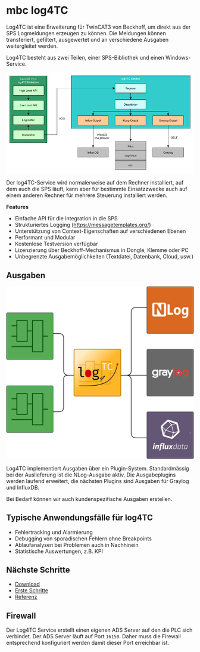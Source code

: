  # mbc log4TC

Log4TC ist eine Erweiterung für TwinCAT3 von Beckhoff, um direkt aus der SPS Logmeldungen
erzeugen zu können. Die Meldungen können transferiert, gefiltert, ausgewertet und an
verschiedene Ausgaben weitergleitet werden.

Log4TC besteht aus zwei Teilen, einer SPS-Bibliothek und einen Windows-Service.

![Architektur](assets/architektur.png)
 
 Der log4TC-Service wird normalerweise auf dem Rechner installiert, auf dem auch die SPS läuft, kann aber für bestimmte Einsatzzwecke auch auf einem anderen Rechner für mehrere Steuerung installiert werden.

 **Features**
 * Einfache API für die integration in die SPS
 * Strukturiertes Logging (https://messagetemplates.org/)
 * Unterstützung von Context-Eigenschaften auf verschiedenen Ebenen
 * Performant und Modular
 * Kostenlose Testversion verfügbar
 * Lizenzierung über Beckhoff-Mechanismus in Dongle, Klemme oder PC
 * Unbegrenzte Ausgabemöglichkeiten (Textdatei, Datenbank, Cloud, usw.)

## Ausgaben

![Outputs](assets/showcase.png)

Log4TC implementiert Ausgaben über ein Plugin-System. Standardmässig bei der Auslieferung ist die NLog-Ausgabe aktiv. Die Ausgabeplugins werden laufend erweitert, die nächsten Plugins sind Ausgaben für Graylog und InfluxDB.

Bei Bedarf können wir auch kundenspezifische Ausgaben erstellen.

## Typische Anwendungsfälle für log4TC

* Fehlertracking und Alarmierung
* Debugging von sporadischen Fehlern ohne Breakpoints
* Ablaufanalysen bei Problemen auch in Nachhinein
* Statistische Auswertungen, z.B. KPI

## Nächste Schritte

* [Download](https://github.com/mbc-engineering/log4TC/releases/latest)
* [Erste Schritte](gettingstarted/intro.md)
* [Referenz](reference/index.md)

## Firewall

Der Log4TC Service erstellt einen eigenen ADS Server auf den die PLC sich verbindet. Der ADS Server läuft auf Port `16150`. Daher muss die Firewall entsprechend konfiguriert werden damit dieser Port erreichbar ist.